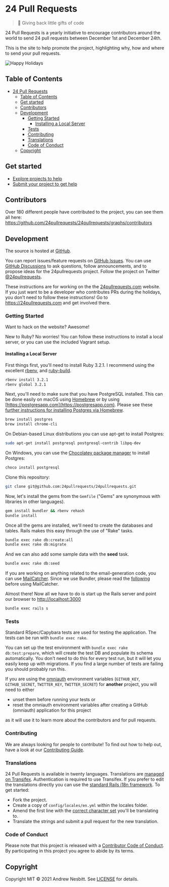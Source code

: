 # 24 Pull Requests

> &#127876; Giving back little gifts of code

24 Pull Requests is a yearly initiative to encourage contributors around the world to send 24 pull requests between December 1st and December 24th.

This is the site to help promote the project, highlighting why, how and where to send your pull requests.

![Happy Holidays](https://user-images.githubusercontent.com/1060/143905510-a212439c-b452-4eb8-b87a-67adcc3418e2.png)

## Table of Contents

- [24 Pull Requests](#24-pull-requests)
  - [Table of Contents](#table-of-contents)
  - [Get started](#get-started)
  - [Contributors](#contributors)
  - [Development](#development)
    - [Getting Started](#getting-started)
      - [Installing a Local Server](#installing-a-local-server)
    - [Tests](#tests)
    - [Contributing](#contributing)
    - [Translations](#translations)
    - [Code of Conduct](#code-of-conduct)
  - [Copyright](#copyright)

## Get started

* [Explore projects to help](https://24pullrequests.com/projects)
* [Submit your project to get help](https://24pullrequests.com/projects/new)

## Contributors

Over 180 different people have contributed to the project, you can see them all here: https://github.com/24pullrequests/24pullrequests/graphs/contributors

## Development

The source is hosted at [GitHub](https://github.com/24pullrequests/24pullrequests).

You can report issues/feature requests on [GitHub Issues](https://github.com/24pullrequests/24pullrequests/issues). You can use [GitHub Discussions](https://github.com/24pullrequests/24pullrequests/discussions) to ask questions, follow announcements, and to propose ideas for the 24pullrequests project. Follow the project on Twitter [@24pullrequests](https://twitter.com/24pullrequests).

These instructions are for working on the the [24pullrequests.com](https://24pullrequests.com) website. If you just want to be a developer who contributes PRs during the holidays, you don't need to follow these instructions! Go to https://24pullrequests.com and get involved there.

### Getting Started

Want to hack on the website? Awesome!

New to Ruby? No worries! You can follow these instructions to install a local server, or you can use the included Vagrant setup.

#### Installing a Local Server

First things first, you'll need to install Ruby 3.2.1. I recommend using the excellent [rbenv](https://github.com/rbenv/rbenv),
and [ruby-build](https://github.com/rbenv/ruby-build).

```bash
rbenv install 3.2.1
rbenv global 3.2.1
```

Next, you'll need to make sure that you have PostgreSQL installed. This can be done easily on macOS using [Homebrew](https://brew.sh) or by using [https://postgresapp.com](https://postgresapp.com). Please see these [further instructions for installing Postgres via Homebrew](http://www.mikeball.us/blog/setting-up-postgres-with-homebrew/).

```bash
brew install postgres
brew install chrome-cli
```

On Debian-based Linux distributions you can use apt-get to install Postgres:

```bash
sudo apt-get install postgresql postgresql-contrib libpq-dev
```

On Windows, you can use the [Chocolatey package manager](https://chocolatey.org/) to install Postgres:

```bash
choco install postgresql
```

Clone this repository:

```bash
git clone git@github.com:24pullrequests/24pullrequests.git
```

Now, let's install the gems from the `Gemfile` ("Gems" are synonymous with libraries in other
languages).

```bash
gem install bundler && rbenv rehash
bundle install
```

Once all the gems are installed, we'll need to create the databases and tables. Rails makes this easy through the use of "Rake" tasks.

```bash
bundle exec rake db:create:all
bundle exec rake db:migrate
```

And we can also add some sample data with the **seed** task.

```bash
bundle exec rake db:seed
```

If you are working on anything related to the email-generation code, you can use [MailCatcher](https://github.com/sj26/mailcatcher).
Since we use Bundler, please read the [following](https://github.com/sj26/mailcatcher#bundler) before using MailCatcher.

Almost there! Now all we have to do is start up the Rails server and point our browser to <http://localhost:3000>

```bash
bundle exec rails s
```

### Tests

Standard RSpec/Capybara tests are used for testing the application. The tests can be run with `bundle exec rake`.

You can set up the test environment with `bundle exec rake db:test:prepare`, which will create the test DB and populate its schema automatically. You don't need to do this for every test run, but it will let you easily keep up with migrations. If you find a large number of tests are failing you should probably run this.

If you are using the [omniauth](https://github.com/omniauth/omniauth) environment variables (`GITHUB_KEY`, `GITHUB_SECRET`, `TWITTER_KEY`, `TWITTER_SECRET`) for **another** project, you will need to either
 * unset them before running your tests or
 * reset the omniauth environment variables after creating a GitHub (omniauth) application for this project

as it will use it to learn more about the contributors and for pull requests.

### Contributing

We are always looking for people to contribute! To find out how to help out, have a look at our [Contributing Guide](CONTRIBUTING.md).

### Translations

24 Pull Requests is available in twenty languages. Translations are [managed on Transifex](https://www.transifex.com/24-pull-requests/24-pull-requests/). Authentication is required to use Transifex. If you prefer to edit the translations directly you can use the [standard Rails i18n framework](https://guides.rubyonrails.org/i18n.html#organization-of-locale-files). To get started:

* Fork the project.
* Create a copy of `config/locales/en.yml` within the locales folder.
* Amend the first line with the [correct character set](https://www.w3.org/International/O-charset-lang.html) you'll be translating to.
* Translate the strings and submit a pull request for the new translation.

### Code of Conduct

Please note that this project is released with a [Contributor Code of Conduct](CODE_OF_CONDUCT.md). By participating in this project you agree to abide by its terms.

## Copyright

Copyright MIT © 2021 Andrew Nesbitt. See [LICENSE](https://github.com/24pullrequests/24pullrequests/blob/main/LICENSE) for details.
